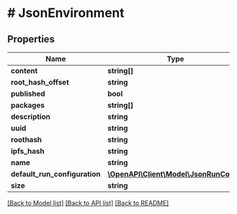 # # JsonEnvironment

## Properties

Name | Type | Description | Notes
------------ | ------------- | ------------- | -------------
**content** | **string[]** |  | [optional]
**root_hash_offset** | **string** |  | [optional]
**published** | **bool** |  | [optional]
**packages** | **string[]** |  | [optional]
**description** | **string** |  | [optional]
**uuid** | **string** |  | [optional]
**roothash** | **string** |  | [optional]
**ipfs_hash** | **string** |  | [optional]
**name** | **string** |  | [optional]
**default_run_configuration** | [**\OpenAPI\Client\Model\JsonRunConfig**](JsonRunConfig.md) |  | [optional]
**size** | **string** |  | [optional]

[[Back to Model list]](../../README.md#models) [[Back to API list]](../../README.md#endpoints) [[Back to README]](../../README.md)
